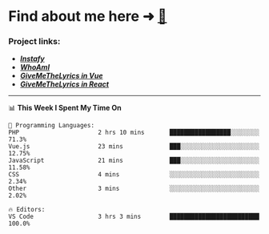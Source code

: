 # Find about me here ➜ [🧑](https://pauabella.dev)

### Project links:
- ***[Instafy](https://instafy.me)***
- ***[WhoAmI](https://pauabella.dev)***
- ***[GiveMeTheLyrics in Vue](https://lyrics.pauabella.dev)***
- ***[GiveMeTheLyrics in React](https://pauabella.dev/GiveMeTheLyrics)***

---
<!--START_SECTION:waka-->
📊 **This Week I Spent My Time On** 

```text
💬 Programming Languages: 
PHP                      2 hrs 10 mins       █████████████████░░░░░░░░   71.3% 
Vue.js                   23 mins             ███░░░░░░░░░░░░░░░░░░░░░░   12.75% 
JavaScript               21 mins             ███░░░░░░░░░░░░░░░░░░░░░░   11.58% 
CSS                      4 mins              ░░░░░░░░░░░░░░░░░░░░░░░░░   2.34% 
Other                    3 mins              ░░░░░░░░░░░░░░░░░░░░░░░░░   2.02%

🔥 Editors: 
VS Code                  3 hrs 3 mins        █████████████████████████   100.0%

```


<!--END_SECTION:waka-->
